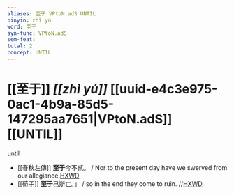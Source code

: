 ```yaml
---
aliases: 至于 VPtoN.adS UNTIL
pinyin: zhì yú
word: 至于
syn-func: VPtoN.adS
sem-feat: 
total: 2
concept: UNTIL 
---
```

# [[至于]] *[[zhì yú]]*  [[uuid-e4c3e975-0ac1-4b9a-85d5-147295aa7651|VPtoN.adS]] [[UNTIL]]
until
 - [[春秋左傳]] **至于**今不貳。 / Nor to the present day have we swerved from our allegiance.[HXWD](https://hxwd.org/textview.html?location=KR1e0001_tls_009-311a.34)
 - [[荀子]] **至于**己斯亡。」
                     / so in the end they come to ruin. //[HXWD](https://hxwd.org/textview.html?location=KR3a0002_tls_008-7a.84)